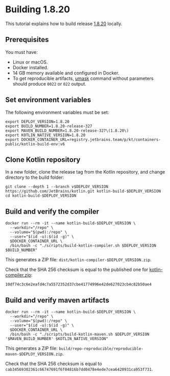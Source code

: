 # Building 1.8.20

This tutorial explains how to build release [1.8.20](https://github.com/JetBrains/kotlin/releases/tag/v1.8.20) locally.

## Prerequisites

You must have:
* Linux or macOS.
* Docker installed.
* 14 GB memory available and configured in Docker.
* To get reproducible artifacts, [umask](https://en.wikipedia.org/wiki/Umask) command without parameters should 
produce `0022` or `022` output.

## Set environment variables

The following environment variables must be set:

```shell
export DEPLOY_VERSION=1.8.20
export BUILD_NUMBER=1.8.20-release-327
export MAVEN_BUILD_NUMBER=1.8.20-release-327\(1.8.20\)
export KOTLIN_NATIVE_VERSION=1.8.20
export DOCKER_CONTAINER_URL=registry.jetbrains.team/p/kt/containers-public/kotlin-build-env:v6
```

## Clone Kotlin repository

In a new folder, clone the release tag from the Kotlin repository, and change directory to the build folder:

```shell
git clone --depth 1 --branch v$DEPLOY_VERSION https://github.com/JetBrains/kotlin.git kotlin-build-$DEPLOY_VERSION
cd kotlin-build-$DEPLOY_VERSION
```

## Build and verify the compiler

```shell
docker run --rm -it --name kotlin-build-$DEPLOY_VERSION \
  --workdir="/repo" \
  --volume="$(pwd):/repo" \
  --user="$(id -u):$(id -g)" \
  $DOCKER_CONTAINER_URL \
  /bin/bash -c "./scripts/build-kotlin-compiler.sh $DEPLOY_VERSION $BUILD_NUMBER"
```

This generates a ZIP file: `dist/kotlin-compiler-$DEPLOY_VERSION.zip`.

Check that the SHA 256 checksum is equal to the published one for [kotlin-compiler.zip](https://github.com/JetBrains/kotlin/releases/download/v1.8.20/kotlin-compiler-1.8.20.zip):

`10df74c3c6e2eafd4c7a5572352d37cbe41774996e42de627023cb4c82b50ae4`

## Build and verify maven artifacts

```shell
docker run --rm -it --name kotlin-build-$DEPLOY_VERSION \
  --workdir="/repo" \
  --volume="$(pwd):/repo" \
  --user="$(id -u):$(id -g)" \
  $DOCKER_CONTAINER_URL \
  /bin/bash -c "./scripts/build-kotlin-maven.sh $DEPLOY_VERSION '$MAVEN_BUILD_NUMBER' $KOTLIN_NATIVE_VERSION"
```

This generates a ZIP file: `build/repo-reproducible/reproducible-maven-$DEPLOY_VERSION.zip`.

Check that the SHA 256 checksum is equal to 
`cab34569302361c66747691f6f04816b7dd0478e4ede7cea6420931ca953f731`.